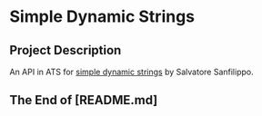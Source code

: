 # Simple Dynamic Strings

## Project Description

An API in ATS for
[simple dynamic strings](https://github.com/antirez/sds)
by Salvatore Sanfilippo.

## The End of [README.md]
